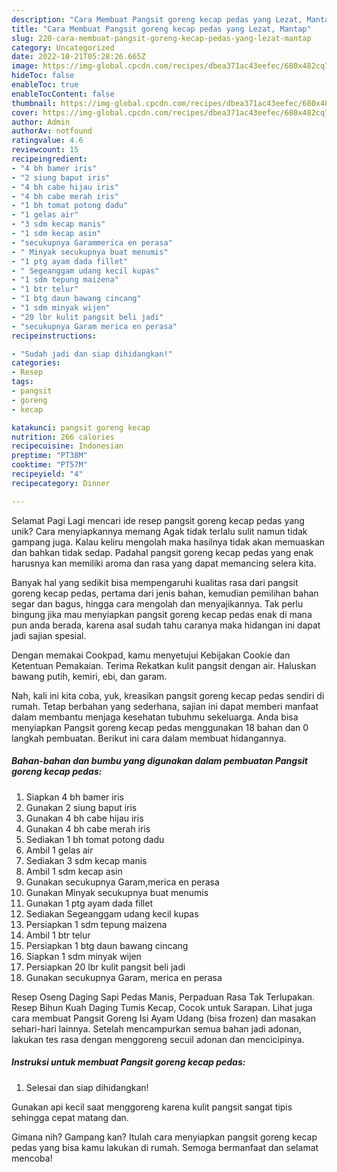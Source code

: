 ```yaml
---
description: "Cara Membuat Pangsit goreng kecap pedas yang Lezat, Mantap"
title: "Cara Membuat Pangsit goreng kecap pedas yang Lezat, Mantap"
slug: 220-cara-membuat-pangsit-goreng-kecap-pedas-yang-lezat-mantap
category: Uncategorized
date: 2022-10-21T05:28:26.665Z
image: https://img-global.cpcdn.com/recipes/dbea371ac43eefec/680x482cq70/pangsit-goreng-kecap-pedas-foto-resep-utama.jpg
hideToc: false
enableToc: true
enableTocContent: false
thumbnail: https://img-global.cpcdn.com/recipes/dbea371ac43eefec/680x482cq70/pangsit-goreng-kecap-pedas-foto-resep-utama.jpg
cover: https://img-global.cpcdn.com/recipes/dbea371ac43eefec/680x482cq70/pangsit-goreng-kecap-pedas-foto-resep-utama.jpg
author: Admin
authorAv: notfound
ratingvalue: 4.6
reviewcount: 15
recipeingredient:
- "4 bh bamer iris"
- "2 siung baput iris"
- "4 bh cabe hijau iris"
- "4 bh cabe merah iris"
- "1 bh tomat potong dadu"
- "1 gelas air"
- "3 sdm kecap manis"
- "1 sdm kecap asin"
- "secukupnya Garammerica en perasa"
- " Minyak secukupnya buat menumis"
- "1 ptg ayam dada fillet"
- " Segeanggam udang kecil kupas"
- "1 sdm tepung maizena"
- "1 btr telur"
- "1 btg daun bawang cincang"
- "1 sdm minyak wijen"
- "20 lbr kulit pangsit beli jadi"
- "secukupnya Garam merica en perasa"
recipeinstructions:

- "Sudah jadi dan siap dihidangkan!"
categories:
- Resep
tags:
- pangsit
- goreng
- kecap

katakunci: pangsit goreng kecap 
nutrition: 266 calories
recipecuisine: Indonesian
preptime: "PT38M"
cooktime: "PT57M"
recipeyield: "4"
recipecategory: Dinner

---
```



Selamat Pagi Lagi mencari ide resep pangsit goreng kecap pedas yang unik? Cara menyiapkannya memang Agak tidak terlalu sulit namun tidak gampang juga. Kalau keliru mengolah maka hasilnya tidak akan memuaskan dan bahkan tidak sedap. Padahal pangsit goreng kecap pedas yang enak harusnya kan memiliki aroma dan rasa yang dapat memancing selera kita.


Banyak hal yang sedikit bisa mempengaruhi kualitas rasa dari pangsit goreng kecap pedas, pertama dari jenis bahan, kemudian pemilihan bahan segar dan bagus, hingga cara mengolah dan menyajikannya. Tak perlu bingung jika mau menyiapkan pangsit goreng kecap pedas enak di mana pun anda berada, karena asal sudah tahu caranya maka hidangan ini dapat jadi sajian spesial.

Dengan memakai Cookpad, kamu menyetujui Kebijakan Cookie dan Ketentuan Pemakaian. Terima Rekatkan kulit pangsit dengan air. Haluskan bawang putih, kemiri, ebi, dan garam.


Nah, kali ini kita coba, yuk, kreasikan pangsit goreng kecap pedas sendiri di rumah. Tetap berbahan yang sederhana, sajian ini dapat memberi manfaat dalam membantu menjaga kesehatan tubuhmu sekeluarga. Anda bisa menyiapkan Pangsit goreng kecap pedas menggunakan 18 bahan dan 0 langkah pembuatan. Berikut ini cara dalam membuat hidangannya.

<!--inarticleads1-->

##### Bahan-bahan dan bumbu yang digunakan dalam pembuatan Pangsit goreng kecap pedas:

1. Siapkan 4 bh bamer iris
1. Gunakan 2 siung baput iris
1. Gunakan 4 bh cabe hijau iris
1. Gunakan 4 bh cabe merah iris
1. Sediakan 1 bh tomat potong dadu
1. Ambil 1 gelas air
1. Sediakan 3 sdm kecap manis
1. Ambil 1 sdm kecap asin
1. Gunakan secukupnya Garam,merica en perasa
1. Gunakan  Minyak secukupnya buat menumis
1. Gunakan 1 ptg ayam dada fillet
1. Sediakan  Segeanggam udang kecil kupas
1. Persiapkan 1 sdm tepung maizena
1. Ambil 1 btr telur
1. Persiapkan 1 btg daun bawang cincang
1. Siapkan 1 sdm minyak wijen
1. Persiapkan 20 lbr kulit pangsit beli jadi
1. Gunakan secukupnya Garam, merica en perasa


Resep Oseng Daging Sapi Pedas Manis, Perpaduan Rasa Tak Terlupakan. Resep Bihun Kuah Daging Tumis Kecap, Cocok untuk Sarapan. Lihat juga cara membuat Pangsit Goreng Isi Ayam Udang (bisa frozen) dan masakan sehari-hari lainnya. Setelah mencampurkan semua bahan jadi adonan, lakukan tes rasa dengan menggoreng secuil adonan dan mencicipinya. 

<!--inarticleads2-->

##### Instruksi untuk membuat Pangsit goreng kecap pedas:


1. Selesai dan siap dihidangkan!

Gunakan api kecil saat menggoreng karena kulit pangsit sangat tipis sehingga cepat matang dan. 

Gimana nih? Gampang kan? Itulah cara menyiapkan pangsit goreng kecap pedas yang bisa kamu lakukan di rumah. Semoga bermanfaat dan selamat mencoba!
